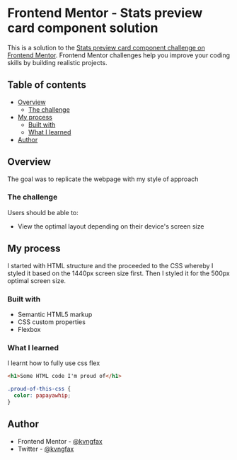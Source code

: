 # Frontend Mentor - Stats preview card component solution

This is a solution to the [Stats preview card component challenge on Frontend Mentor](https://www.frontendmentor.io/challenges/stats-preview-card-component-8JqbgoU62). Frontend Mentor challenges help you improve your coding skills by building realistic projects.

## Table of contents

- [Overview](#overview)
  - [The challenge](#the-challenge)
- [My process](#my-process)
  - [Built with](#built-with)
  - [What I learned](#what-i-learned)
- [Author](#author)

## Overview

The goal was to replicate the webpage with my style of approach

### The challenge

Users should be able to:

- View the optimal layout depending on their device's screen size

## My process

 I started with HTML structure and the proceeded to the CSS whereby I styled it based on the 1440px screen size first. Then I styled it for the 500px optimal screen size.

### Built with

- Semantic HTML5 markup
- CSS custom properties
- Flexbox

### What I learned

 I learnt how to fully use css flex

```html
<h1>Some HTML code I'm proud of</h1>
```
```css
.proud-of-this-css {
  color: papayawhip;
}
```

## Author

- Frontend Mentor - [@kvngfax](https://www.frontendmentor.io/profile/kvngfax)
- Twitter - [@kvngfax](https://www.twitter.com/kvngfax)
